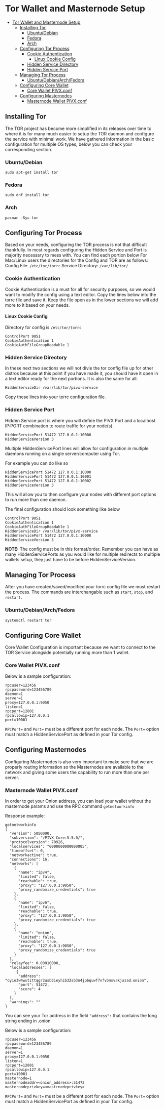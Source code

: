 # Tor Wallet and Masternode Setup

- [Tor Wallet and Masternode Setup](#tor-wallet-and-masternode-setup)
  - [Installing Tor](#installing-tor)
    - [Ubuntu/Debian](#ubuntudebian)
    - [Fedora](#fedora)
    - [Arch](#arch)
  - [Configuring Tor Process](#configuring-tor-process)
    - [Cookie Authentication](#cookie-authentication)
      - [Linux Cookie Config](#linux-cookie-config)
    - [Hidden Service Directory](#hidden-service-directory)
    - [Hidden Service Port](#hidden-service-port)
  - [Managing Tor Process](#managing-tor-process)
    - [Ubuntu/Debian/Arch/Fedora](#ubuntudebianarchfedora)
  - [Configuring Core Wallet](#configuring-core-wallet)
    - [Core Wallet PIVX.conf](#core-wallet-pivxconf)
  - [Configuring Masternodes](#configuring-masternodes)
    - [Masternode Wallet PIVX.conf](#masternode-wallet-pivxconf)

## Installing Tor
The TOR project has become more simplified in its releases over time to where it is for many much easier to setup the TOR daemon and configure the service with minimal work. We have gathered information in the basic configuration for multiple OS types, below you can check your corresponding section.

### Ubuntu/Debian
```sudo apt-get install tor```
### Fedora
```sudo dnf install tor```
### Arch
```pacman -Syu tor```

## Configuring Tor Process
Based on your needs, configuring the TOR process is not that difficult thankfully. In most regards configuring the Hidden Service and Port is majority necessary to mess with. You can find each portion below
For Mac/Linux users the directories for the Config and TOR are as follows:
Config File:
```/etc/tor/torrc```
Service Directory:
```/var/lib/tor/```

### Cookie Authentication
Cookie Authentication is a must for all for security purposes, so we would want to modify the config using a text editor. Copy the lines below into the torrc file and save it. Keep the file open as in the lower sections we will add more to it based on your needs.

#### Linux Cookie Config
Directory for config is ```/etc/tor/torrc```

```
ControlPort 9051
CookieAuthentication 1
CookieAuthFileGroupReadable 1
```

### Hidden Service Directory
In these next two sections we will not divie the tor config file up for other distros because at this point if you have made it, you should have it open in a text editor ready for the next portions. It is also the same for all.

```
HiddenServiceDir /var/lib/tor/pivx-service
```

Copy these lines into your torrc configuration file. 

### Hidden Service Port
Hidden Service port is where you will define the PIVX Port and a localhost IP:PORT combination to route traffic for your node(s).

```
HiddenServicePort 51472 127.0.0.1:10000
HiddenServiceVersion 3
```

Multiple HiddenServicePort lines will allow for configuration in multiple daemons running on a single server/computer using Tor. 

For example you can do like so
```
HiddenServicePort 51472 127.0.0.1:10000
HiddenServicePort 51472 127.0.0.1:10001
HiddenServicePort 51472 127.0.0.1:10002
HiddenServiceVersion 3
```

This will allow you to then configure your nodes with different port options to run more than one daemon.

The final configuration should look something like below
```
ControlPort 9051
CookieAuthentication 1
CookieAuthFileGroupReadable 1
HiddenServiceDir /var/lib/tor/pivx-service
HiddenServicePort 51472 127.0.0.1:10000
HiddenServiceVersion 3
```
**NOTE:** The config must be in this format/order. Remember you can have as many HiddenServicePorts as you would like for multiple redirects to multiple wallets setup, they just have to be before HiddenServiceVersion.

## Managing Tor Process
After you have created/saved/modified your torrc config file we must restart the process. The commands are interchangable such as ```start```, ```stop```, and ```restart```.

### Ubuntu/Debian/Arch/Fedora
```systemctl restart tor```

## Configuring Core Wallet
Core Wallet Configuration is important because we want to connect to the TOR Service alongside potentially running more than 1 wallet.

### Core Wallet PIVX.conf
Below is a sample configuration:
```
rpcuser=123456
rpcpassword=123456789
daemon=1
server=1
proxy=127.0.0.1:9050
listen=1
rpcport=12001
rpcallowip=127.0.0.1
port=10001
```
```RPCPort=``` and ```Port=``` must be a different port for each node. The ```Port=``` option must match a HiddenServicePort as defined in your Tor config.

## Configuring Masternodes
Configuring Masternodes is also very important to make sure that we are properly routing information so the Masternodes are available to the network and giving some users the capability to run more than one per server.

### Masternode Wallet PIVX.conf
In order to get your Onion address, you can load your wallet without the masternode params and use the RPC command ```getnetworkinfo```

Response example:
```
getnetworkinfo
{
  "version": 5050000,
  "subversion": "/PIVX Core:5.5.0/",
  "protocolversion": 70926,
  "localservices": "0000000000000005",
  "timeoffset": 0,
  "networkactive": true,
  "connections": 16,
  "networks": [
    {
      "name": "ipv4",
      "limited": false,
      "reachable": true,
      "proxy": "127.0.0.1:9050",
      "proxy_randomize_credentials": true
    },
    {
      "name": "ipv6",
      "limited": false,
      "reachable": true,
      "proxy": "127.0.0.1:9050",
      "proxy_randomize_credentials": true
    },
    {
      "name": "onion",
      "limited": false,
      "reachable": true,
      "proxy": "127.0.0.1:9050",
      "proxy_randomize_credentials": true
    }
  ],
  "relayfee": 0.00010000,
  "localaddresses": [
     {
      "address": "oyie3w4wutittqgr2usb3ieyhib32sb3n4jpbquwf7vfvbmsvakjazad.onion",
      "port": 51472,
      "score": 4
    }
  ],
  "warnings": ""
}
```
You can see your Tor address in the field ```"address":``` that contains the long string ending in .onion

Below is a sample configuration:
```
rpcuser=123456
rpcpassword=123456789
daemon=1
server=1
proxy=127.0.0.1:9050
listen=1
rpcport=12001
rpcallowip=127.0.0.1
port=10001
masternode=1
masternodeaddr=<onion_address>:51472
masternodeprivkey=<mastrnodeprivkey>
```

```RPCPort=``` and ```Port=``` must be a different port for each node. The ```Port=``` option must match a HiddenServicePort as defined in your Tor config.